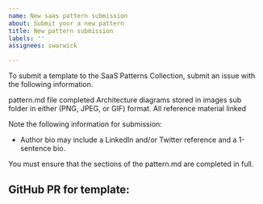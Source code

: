 ```yaml
---
name: New saas pattern submission
about: Submit your a new pattern
title: New pattern submission
labels: ''
assignees: swarwick

---
```


To submit a template to the SaaS Patterns Collection, submit an issue with the following information.

pattern.md file completed
Architecture diagrams stored in images sub folder in either (PNG, JPEG, or GIF) format.
All reference material linked

Note the following information for submission:
- Author bio may include a LinkedIn and/or Twitter reference and a 1-sentence bio.

You must ensure that the sections of the pattern.md are completed in full.

## GitHub PR for template:
